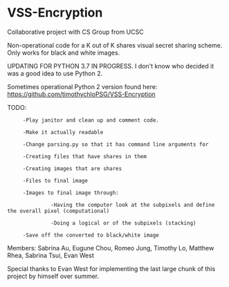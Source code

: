 # VSS-Encryption
Collaborative project with CS Group from UCSC

Non-operational code for a K out of K shares visual secret sharing scheme. Only works for black and white images.

UPDATING FOR PYTHON 3.7 IN PROGRESS. I don't know who decided it was a good idea to use Python 2.

Sometimes operational Python 2 version found here: https://github.com/timothychloPSG/VSS-Encryption

TODO:    

         -Play janitor and clean up and comment code.
         
         -Make it actually readable
         
         -Change parsing.py so that it has command line arguments for
         
         -Creating files that have shares in them
         
         -Creating images that are shares
         
         -Files to final image
         
         -Images to final image through:
         
                  -Having the computer look at the subpixels and define the overall pixel (computational)
                  
                  -Doing a logical or of the subpixels (stacking)
                  
         -Save off the converted to black/white image

Members: Sabrina Au, Eugune Chou, Romeo Jung, Timothy Lo, Matthew Rhea,
         Sabrina Tsui, Evan West

Special thanks to Evan West for implementing the last large chunk of this project by himself over
summer.
